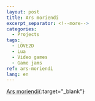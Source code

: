 ```yaml
---
layout: post
title: Ars moriendi
excerpt_separator: <!--more-->
categories:
  - Projects
tags:
  - LÖVE2D
  - Lua
  - Video games
  - Game jams
ref: ars-moriendi
lang: en
---
```


[Ars moriendi](https://github.com/azarrias/ars-moriendi){:target="_blank"}
